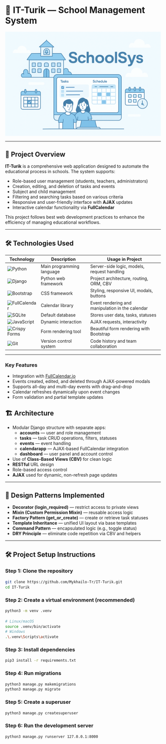 # 🚀 IT-Turik — School Management System

![Project Banner](https://github.com/Mykhailo-Tr/IT-Turik/raw/main/banner.png)

---

## 📖 Project Overview

**IT-Turik** is a comprehensive web application designed to automate the educational process in schools. The system supports:
- Role-based user management (students, teachers, administrators)
- Creation, editing, and deletion of tasks and events
- Subject and child management
- Filtering and searching tasks based on various criteria
- Responsive and user-friendly interface with **AJAX** updates
- Interactive calendar functionality via **FullCalendar**

This project follows best web development practices to enhance the efficiency of managing educational workflows.

---

## 🛠️ Technologies Used

| Technology          | Description                                | Usage in Project                                         |
|---------------------|--------------------------------------------|----------------------------------------------------------|
| ![Python](https://img.shields.io/badge/Python-3.13-blue?logo=python&style=flat-square) | Main programming language | Server-side logic, models, request handling               |
| ![Django](https://img.shields.io/badge/Django-5.2-green?logo=django&style=flat-square) | Python web framework       | Project architecture, routing, ORM, CBV                   |
| ![Bootstrap](https://img.shields.io/badge/Bootstrap-5-purple?logo=bootstrap&style=flat-square) | CSS framework              | Styling, responsive UI, modals, buttons                   |
| ![FullCalendar](https://img.shields.io/badge/FullCalendar-6.1.x-orange?logo=javascript&style=flat-square) | Calendar library           | Event rendering and manipulation in the calendar          |
| ![SQLite](https://img.shields.io/badge/SQLite-3.39-lightgrey?logo=sqlite&style=flat-square) | Default database            | Stores user data, tasks, statuses                         |
| ![JavaScript](https://img.shields.io/badge/JavaScript-ES6-yellow?logo=javascript&style=flat-square) | Dynamic interaction         | AJAX requests, interactivity                              |
| ![Crispy Forms](https://img.shields.io/badge/django--crispy--forms-orange?logo=django&style=flat-square) | Form rendering tool         | Beautiful form rendering with Bootstrap                   |
| ![Git](https://img.shields.io/badge/Git-F05032?logo=git&style=flat-square)           | Version control system      | Code history and team collaboration                      |

---

### Key Features
- Integration with [FullCalendar.io](https://fullcalendar.io/)
- Events created, edited, and deleted through AJAX-powered modals
- Supports all-day and multi-day events with drag-and-drop
- Calendar refreshes dynamically upon event changes
- Form validation and partial template updates

## 🏗 Architecture

- Modular Django structure with separate apps:
  - **accounts** — user and role management
  - **tasks** — task CRUD operations, filters, statuses
  - **events** — event handling
  - **calendarapp** — AJAX-based FullCalendar integration
  - **dashboard** — user panel and account control
- Use of **Class-Based Views (CBV)** for clean logic
- **RESTful** URL design
- Role-based access control
- **AJAX** used for dynamic, non-refresh page updates

---

## 🧩 Design Patterns Implemented

- **Decorator (login_required)** — restrict access to private views
- **Mixin (Custom Permission Mixin)** — reusable access logic
- **Factory Pattern (get_or_create)** — create or retrieve task statuses
- **Template Inheritance** — unified UI layout via base templates
- **Command Pattern** — encapsulated logic (e.g., toggle status)
- **DRY Principle** — eliminate code repetition via CBV and helpers

---

## 🛠️ Project Setup Instructions

### Step 1: Clone the repository
```bash
git clone https://github.com/Mykhailo-Tr/IT-Turik.git
cd IT-Turik
```

### Step 2: Create a virtual environment (recommended)
```bash
python3 -m venv .venv

# Linux/macOS
source .venv/bin/activate
# Windows
.\.venv\Scripts\activate
```

### Step 3: Install dependencies
```bash
pip3 install -r requirements.txt
```

### Step 4: Run migrations
```bash
python3 manage.py makemigrations
python3 manage.py migrate
```

### Step 5: Create a superuser
```bash
python3 manage.py createsuperuser
```

### Step 6: Run the development server
```bash
python3 manage.py runserver 127.0.0.1:8000
```
